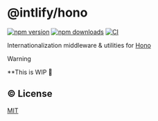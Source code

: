 # @intlify/hono

[![npm version][npm-version-src]][npm-version-href]
[![npm downloads][npm-downloads-src]][npm-downloads-href]
[![CI][ci-src]][ci-href]

Internationalization middleware & utilities for [Hono](https://hono.dev/)


> [!WARNING]  
> **This is WIP 👷

## ©️ License

[MIT](http://opensource.org/licenses/MIT)

<!-- Badges -->

[npm-version-src]: https://img.shields.io/npm/v/@intlify/hono?style=flat&colorA=18181B&colorB=FFAD33
[npm-version-href]: https://npmjs.com/package/@intlify/hono
[npm-downloads-src]: https://img.shields.io/npm/dm/@intlify/hono?style=flat&colorA=18181B&colorB=FFAD33
[npm-downloads-href]: https://npmjs.com/package/@intlify/hono
[ci-src]: https://github.com/intlify/utils/actions/workflows/ci.yml/badge.svg
[ci-href]: https://github.com/intlify/utils/actions/workflows/ci.yml
